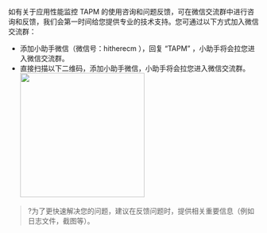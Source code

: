 

如有关于应用性能监控 TAPM 的使用咨询和问题反馈，可在微信交流群中进行咨询和反馈，我们会第一时间给您提供专业的技术支持。您可通过以下方式加入微信交流群：

- 添加小助手微信（微信号：hitherecm ），回复 “TAPM” ，小助手将会拉您进入微信交流群。
- 直接扫描以下二维码，添加小助手微信，小助手将会拉您进入微信交流群。<br>
<img src="https://main.qcloudimg.com/raw/c20740abb44f5cdf8de337879b658366.jpg" style="width: 250px;"></img>

> ?为了更快速解决您的问题，建议在反馈问题时，提供相关重要信息（例如日志文件，截图等）。

